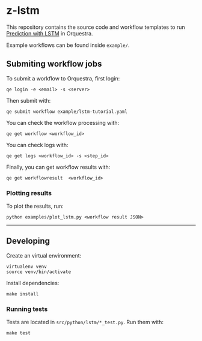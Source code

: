 # z-lstm

This repository contains the source code and workflow templates to run [Prediction with LSTM](http://orquestra.io/docs/tutorial/lstm/) in Orquestra.

Example workflows can be found inside `example/`.

## Submiting workflow jobs

To submit a workflow to Orquestra, first login:

```
qe login -e <email> -s <server>
```

Then submit with:

```
qe submit workflow example/lstm-tutorial.yaml
```

You can check the workflow processing with:

```
qe get workflow <workflow_id>
```

You can check logs with:

```
qe get logs <workflow_id> -s <step_id>
```

Finally, you can get workflow results with:

```
qe get workflowresult  <workflow_id>
```


### Plotting results

To plot the results, run:

```
python examples/plot_lstm.py <workflow result JSON>
```


---

## Developing

Create an virtual environment:

```
virtualenv venv
source venv/bin/activate
```

Install dependencies:

```
make install
```

### Running tests

Tests are located in `src/python/lstm/*_test.py`. Run them with:

```
make test
```


